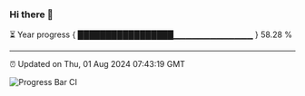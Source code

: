 ### Hi there 👋

⏳ Year progress { █████████████████▁▁▁▁▁▁▁▁▁▁▁▁▁ } 58.28 %

---

⏰ Updated on Thu, 01 Aug 2024 07:43:19 GMT

![Progress Bar CI](https://github.com/IshwaranRudhara/GIT-ACTION/workflows/Progress%20Bar%20CI/badge.svg)
